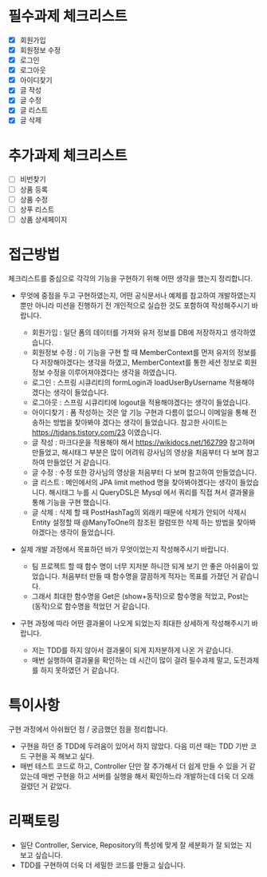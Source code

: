 # **필수과제 체크리스트**

- [x]  회원가입
- [x]  회원정보 수정
- [x]  로그인
- [x]  로그아웃
- [x]  아이디찾기
- [x]  글 작성
- [x]  글 수정
- [x]  글 리스트
- [X]  글 삭제

# **추가과제 체크리스트**

- [ ]  비번찾기
- [ ]  상품 등록
- [ ]  상품 수정
- [ ]  상푸 리스트
- [ ]  상품 상세페이지

# **접근방법**
체크리스트를 중심으로 각각의 기능을 구현하기 위해 어떤 생각을 했는지 정리합니다.
- 무엇에 중점을 두고 구현하였는지, 어떤 공식문서나 예제를 참고하여 개발하였는지 뿐만 아니라 미션을 진행하기 전 개인적으로 실습한 것도 포함하여 작성해주시기 바랍니다.
    - 회원가입 : 일단 폼의 데이터를 가져와 유저 정보를 DB에 저장하자고 생각하였습니다.
    - 회원정보 수정 : 이 기능을 구현 할 때 MemberContext를 먼저 유저의 정보를 다 저장해야겠다는 생각을 하였고, MemberContext를 통한 세션 정보로 회원정보 수정을 이루어져야겠다는 생각을 하였습니다.
    - 로그인 : 스프링 시큐리티의 formLogin과 loadUserByUsername 적용해야겠다는 생각이 들었습니다.
    - 로그아웃 : 스프링 시큐리티에 logout을 적용해야겠다는 생각이 들었습니다.
    - 아이디찾기 : 폼 작성하는 것은 앞 기능 구현과 다름이 없으니 이메일을 통해 전송하는 방법을 찾아봐야 겠다는 생각이 들었습니다. 참고한 사이트는 https://tjdans.tistory.com/23 이였습니다. 
    - 글 작성 : 마크다운을 적용해야 해서 https://wikidocs.net/162799 참고하며 만들었고, 해시태그 부분은 많이 어려워 강사님의 영상을 처음부터 다 보며 참고하여 만들었던 거 같습니다. 
    - 글 수정 : 수정 또한 강사님의 영상을 처음부터 다 보며 참고하여 만들었습니다.
    - 글 리스트 : 메인에서의 JPA limit method 명을 찾아봐야겠다는 생각이 들었습니다. 해시태그 누를 시 QueryDSL은 Mysql 에서 쿼리를 직접 쳐서 결과물을 통해 기능을 구현 했습니다.
    - 글 삭제 : 삭제 할 때 PostHashTag의 외래키 때문에 삭제가 안되어 삭제시 Entity 설정할 때 @ManyToOne의 참조된 컬럼또한 삭제 하는 방법을 찾아봐야겠다는 생각이 들었습니다.

- 실제 개발 과정에서 목표하던 바가 무엇이었는지 작성해주시기 바랍니다.
    - 팀 프로젝트 할 때 함수 명이 너무 지저분 하니깐 되게 보기 안 좋은 아쉬움이 있었습니다. 처음부터 만들 때 함수명을 깔끔하게 적자는 목표를 가졌던 거 같습니다.
    - 그래서 최대한 함수명을 Get은 (show+동작)으로 함수명을 적었고, Post는 (동작)으로 함수명을 적었던 거 같습니다.
- 구현 과정에 따라 어떤 결과물이 나오게 되었는지 최대한 상세하게 작성해주시기 바랍니다.
    - 저는 TDD를 하지 않아서 결과물이 되게 지저분하게 나온 거 같습니다.
    - 매번 실행하여 결과물을 확인하는 데 시간이 많이 걸려 필수과제 말고, 도전과제를 하지 못하였던 거 같습니다.

# **특이사항**
구현 과정에서 아쉬웠던 점 / 궁금했던 점을 정리합니다.
- 구현을 하던 중 TDD에 두려움이 있어서 하지 않았다. 다음 미션 때는 TDD 기반 코드 구현을 꼭 해보고 싶다.
- 매번 테스트 코드로 하고, Controller 단만 잘 추가해서 더 쉽게 만들 수 있을 거 같았는데 매번 구현을 하고 서버를 실행을 해서 확인하느라 개발하는데 더욱 더 오래 걸렸던 거 같았다.

# **리팩토링**
- 일단 Controller, Service, Repository의 특성에 맞게 잘 세분화가 잘 되었는 지 보고 싶습니다.
- TDD를 구현하여 더욱 더 세밀한 코드를 만들고 싶습니다.
